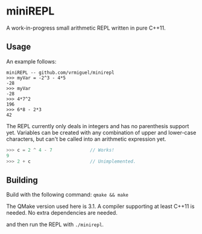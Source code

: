 # miniREPL

A work-in-progress small arithmetic REPL written in pure C++11.

## Usage

An example follows:
```Python3
miniREPL -- github.com/vrmiguel/minirepl
>>> myVar = -2^3 - 4*5
-28
>>> myVar
-28
>>> 4*7^2
196
>>> 6*8 - 2*3
42
```

The REPL currently only deals in integers and has no parenthesis support yet.
Variables can be created with any combination of upper and lower-case characters, but can't be called into an arithmetic expression yet.

```C
>>> c = 2 ^ 4 - 7              // Works!
9
>>> 2 + c                      // Unimplemented.
```

## Building

Build with the following command:
```qmake && make```

The QMake version used here is 3.1.
A compiler supporting at least C++11 is needed.
No extra dependencies are needed.

and then run the REPL with `./minirepl`.
